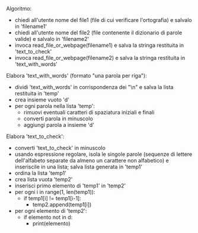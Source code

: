 Algoritmo:
* chiedi all'utente nome del file1 (file di cui verificare l'ortografia) e salvalo in 'filename1'
* chiedi all'utente nome del file2 (file contenente il dizionario di parole valide) e salvalo in 'filename2'
* invoca read_file_or_webpage(filename1) e salva la stringa restituita in 'text_to_check'
* invoca read_file_or_webpage(filename2) e salva la stringa restituita in 'text_with_words'

Elabora 'text_with_words' (formato "una parola per riga"):
* dividi 'text_with_words' in corrispondenza dei "\n" e salva la lista restituita in 'temp'
* crea insieme vuoto 'd'
* per ogni parola nella lista 'temp':
    * rimuovi eventuali caratteri di spaziatura iniziali e finali
    * converti parola in minuscolo
    * aggiungi parola a insieme 'd'

Elabora 'text_to_check':
* converti 'text_to_check' in minuscolo
* usando espressione regolare, isola le singole parole (sequenze di lettere dell'alfabeto separate da almeno un carattere non alfabetico) e inseriscile in una lista; salva lista generata in 'temp1'
* ordina la lista 'temp1'
* crea lista vuota 'temp2'
* inserisci primo elemento di 'temp1' in 'temp2'
* per ogni i in range(1, len(temp1)):
    * if temp1[i] != temp1[i-1]:
        * temp2.append(temp1[i])
* per ogni elemento di 'temp2':
    * if elemento not in d:
        * print(elemento)

